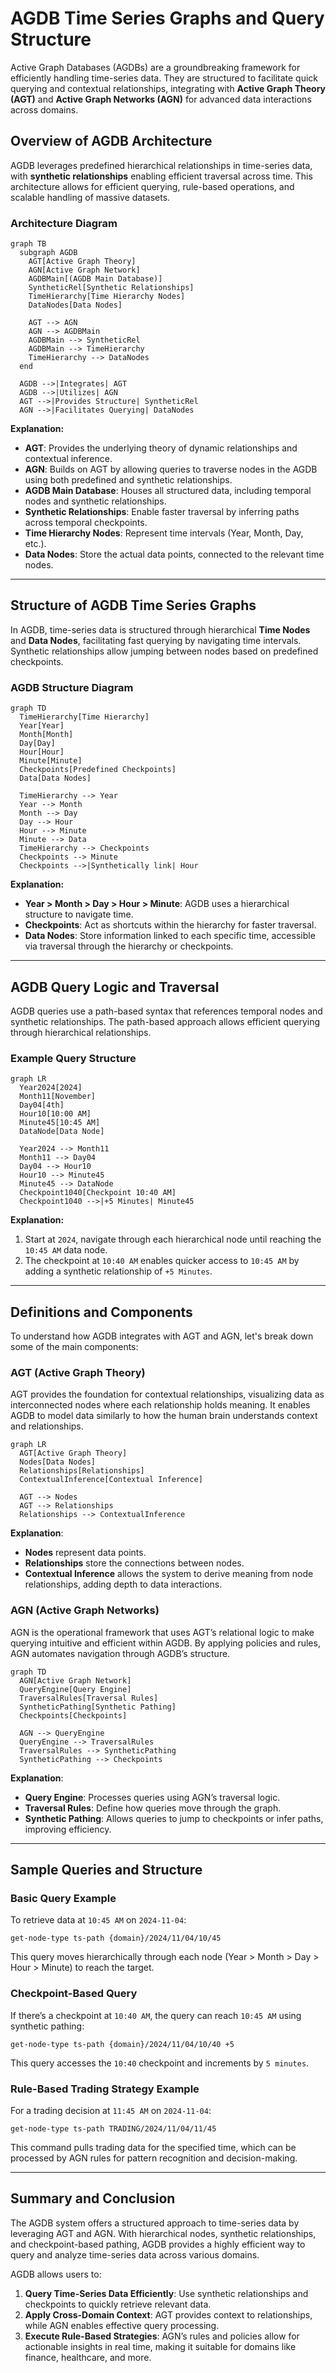 
# AGDB Time Series Graphs and Query Structure

Active Graph Databases (AGDBs) are a groundbreaking framework for efficiently handling time-series data. They are structured to facilitate quick querying and contextual relationships, integrating with **Active Graph Theory (AGT)** and **Active Graph Networks (AGN)** for advanced data interactions across domains.

## Overview of AGDB Architecture

AGDB leverages predefined hierarchical relationships in time-series data, with **synthetic relationships** enabling efficient traversal across time. This architecture allows for efficient querying, rule-based operations, and scalable handling of massive datasets.

### Architecture Diagram

```mermaid
graph TB
  subgraph AGDB
    AGT[Active Graph Theory]
    AGN[Active Graph Network]
    AGDBMain[(AGDB Main Database)]
    SyntheticRel[Synthetic Relationships]
    TimeHierarchy[Time Hierarchy Nodes]
    DataNodes[Data Nodes]

    AGT --> AGN
    AGN --> AGDBMain
    AGDBMain --> SyntheticRel
    AGDBMain --> TimeHierarchy
    TimeHierarchy --> DataNodes
  end

  AGDB -->|Integrates| AGT
  AGDB -->|Utilizes| AGN
  AGT -->|Provides Structure| SyntheticRel
  AGN -->|Facilitates Querying| DataNodes
```

**Explanation:**
- **AGT**: Provides the underlying theory of dynamic relationships and contextual inference.
- **AGN**: Builds on AGT by allowing queries to traverse nodes in the AGDB using both predefined and synthetic relationships.
- **AGDB Main Database**: Houses all structured data, including temporal nodes and synthetic relationships.
- **Synthetic Relationships**: Enable faster traversal by inferring paths across temporal checkpoints.
- **Time Hierarchy Nodes**: Represent time intervals (Year, Month, Day, etc.).
- **Data Nodes**: Store the actual data points, connected to the relevant time nodes.

---

## Structure of AGDB Time Series Graphs

In AGDB, time-series data is structured through hierarchical **Time Nodes** and **Data Nodes**, facilitating fast querying by navigating time intervals. Synthetic relationships allow jumping between nodes based on predefined checkpoints.

### AGDB Structure Diagram

```mermaid
graph TD
  TimeHierarchy[Time Hierarchy]
  Year[Year]
  Month[Month]
  Day[Day]
  Hour[Hour]
  Minute[Minute]
  Checkpoints[Predefined Checkpoints]
  Data[Data Nodes]

  TimeHierarchy --> Year
  Year --> Month
  Month --> Day
  Day --> Hour
  Hour --> Minute
  Minute --> Data
  TimeHierarchy --> Checkpoints
  Checkpoints --> Minute
  Checkpoints -->|Synthetically link| Hour
```

**Explanation:**
- **Year > Month > Day > Hour > Minute**: AGDB uses a hierarchical structure to navigate time.
- **Checkpoints**: Act as shortcuts within the hierarchy for faster traversal.
- **Data Nodes**: Store information linked to each specific time, accessible via traversal through the hierarchy or checkpoints.

---

## AGDB Query Logic and Traversal

AGDB queries use a path-based syntax that references temporal nodes and synthetic relationships. The path-based approach allows efficient querying through hierarchical relationships.

### Example Query Structure

```mermaid
graph LR
  Year2024[2024]
  Month11[November]
  Day04[4th]
  Hour10[10:00 AM]
  Minute45[10:45 AM]
  DataNode[Data Node]

  Year2024 --> Month11
  Month11 --> Day04
  Day04 --> Hour10
  Hour10 --> Minute45
  Minute45 --> DataNode
  Checkpoint1040[Checkpoint 10:40 AM]
  Checkpoint1040 -->|+5 Minutes| Minute45
```

**Explanation:**
1. Start at `2024`, navigate through each hierarchical node until reaching the `10:45 AM` data node.
2. The checkpoint at `10:40 AM` enables quicker access to `10:45 AM` by adding a synthetic relationship of `+5 Minutes`.

---

## Definitions and Components

To understand how AGDB integrates with AGT and AGN, let's break down some of the main components:

### AGT (Active Graph Theory)

AGT provides the foundation for contextual relationships, visualizing data as interconnected nodes where each relationship holds meaning. It enables AGDB to model data similarly to how the human brain understands context and relationships.

```mermaid
graph LR
  AGT[Active Graph Theory]
  Nodes[Data Nodes]
  Relationships[Relationships]
  ContextualInference[Contextual Inference]

  AGT --> Nodes
  AGT --> Relationships
  Relationships --> ContextualInference
```

**Explanation**:
- **Nodes** represent data points.
- **Relationships** store the connections between nodes.
- **Contextual Inference** allows the system to derive meaning from node relationships, adding depth to data interactions.

### AGN (Active Graph Networks)

AGN is the operational framework that uses AGT’s relational logic to make querying intuitive and efficient within AGDB. By applying policies and rules, AGN automates navigation through AGDB’s structure.

```mermaid
graph TD
  AGN[Active Graph Network]
  QueryEngine[Query Engine]
  TraversalRules[Traversal Rules]
  SyntheticPathing[Synthetic Pathing]
  Checkpoints[Checkpoints]

  AGN --> QueryEngine
  QueryEngine --> TraversalRules
  TraversalRules --> SyntheticPathing
  SyntheticPathing --> Checkpoints
```

**Explanation**:
- **Query Engine**: Processes queries using AGN’s traversal logic.
- **Traversal Rules**: Define how queries move through the graph.
- **Synthetic Pathing**: Allows queries to jump to checkpoints or infer paths, improving efficiency.

---

## Sample Queries and Structure

### Basic Query Example

To retrieve data at `10:45 AM` on `2024-11-04`:

```plaintext
get-node-type ts-path {domain}/2024/11/04/10/45
```

This query moves hierarchically through each node (Year > Month > Day > Hour > Minute) to reach the target.

### Checkpoint-Based Query

If there’s a checkpoint at `10:40 AM`, the query can reach `10:45 AM` using synthetic pathing:

```plaintext
get-node-type ts-path {domain}/2024/11/04/10/40 +5
```

This query accesses the `10:40` checkpoint and increments by `5 minutes`.

### Rule-Based Trading Strategy Example

For a trading decision at `11:45 AM` on `2024-11-04`:

```plaintext
get-node-type ts-path TRADING/2024/11/04/11/45
```

This command pulls trading data for the specified time, which can be processed by AGN rules for pattern recognition and decision-making.

---

## Summary and Conclusion

The AGDB system offers a structured approach to time-series data by leveraging AGT and AGN. With hierarchical nodes, synthetic relationships, and checkpoint-based pathing, AGDB provides a highly efficient way to query and analyze time-series data across various domains.

AGDB allows users to:
1. **Query Time-Series Data Efficiently**: Use synthetic relationships and checkpoints to quickly retrieve relevant data.
2. **Apply Cross-Domain Context**: AGT provides context to relationships, while AGN enables effective query processing.
3. **Execute Rule-Based Strategies**: AGN’s rules and policies allow for actionable insights in real time, making it suitable for domains like finance, healthcare, and more.

